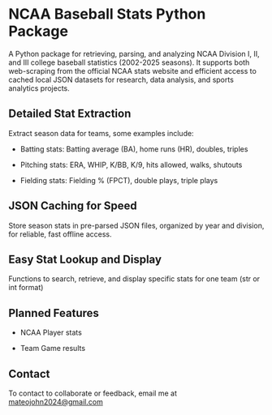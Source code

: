 # NCAA Baseball Stats Python Package
A Python package for retrieving, parsing, and analyzing NCAA Division I, II, and III college baseball statistics (2002-2025 seasons). It supports both web-scraping from the official NCAA stats website and efficient access to cached local JSON datasets for research, data analysis, and sports analytics projects.

## Detailed Stat Extraction
Extract season data for teams, some examples include:

- Batting stats: Batting average (BA), home runs (HR), doubles, triples

- Pitching stats: ERA, WHIP, K/BB, K/9, hits allowed, walks, shutouts

- Fielding stats: Fielding % (FPCT), double plays, triple plays

## JSON Caching for Speed
Store season stats in pre-parsed JSON files, organized by year and division, for reliable, fast offline access.

## Easy Stat Lookup and Display
Functions to search, retrieve, and display specific stats for one team (str or int format)

## Planned Features

- NCAA Player stats
  
- Team Game results

## Contact
To contact to collaborate or feedback, email me at mateojohn2024@gmail.com
